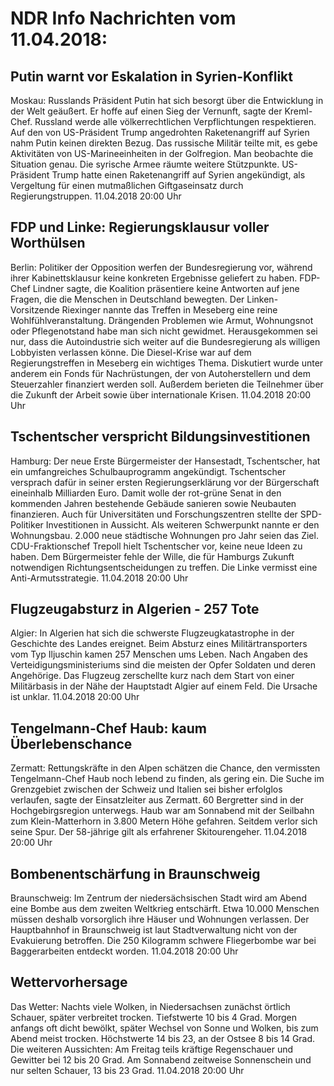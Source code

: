 # NDR Info Nachrichten vom 11.04.2018:


## Putin warnt vor Eskalation in Syrien-Konflikt
Moskau: Russlands Präsident Putin hat sich besorgt über die Entwicklung in der Welt geäußert. Er hoffe auf einen Sieg der Vernunft, sagte der Kreml-Chef. Russland werde alle völkerrechtlichen Verpflichtungen respektieren. Auf den von US-Präsident Trump angedrohten Raketenangriff auf Syrien nahm Putin keinen direkten Bezug. Das russische Militär teilte mit, es gebe Aktivitäten von US-Marineeinheiten in der Golfregion. Man beobachte die Situation genau. Die syrische Armee räumte weitere Stützpunkte. US-Präsident Trump hatte einen Raketenangriff auf Syrien angekündigt, als Vergeltung für einen mutmaßlichen Giftgaseinsatz durch Regierungstruppen. 11.04.2018 20:00 Uhr 

## FDP und Linke: Regierungsklausur voller Worthülsen
Berlin: Politiker der Opposition werfen der Bundesregierung vor, während ihrer Kabinettsklausur keine konkreten Ergebnisse geliefert zu haben. FDP-Chef Lindner sagte, die Koalition präsentiere keine Antworten auf jene Fragen, die die Menschen in Deutschland bewegten. Der Linken-Vorsitzende Riexinger nannte das Treffen in Meseberg eine reine Wohlfühlveranstaltung. Drängenden Problemen wie Armut, Wohnungsnot oder Pflegenotstand habe man sich nicht gewidmet. Herausgekommen sei nur, dass die Autoindustrie sich weiter auf die Bundesregierung als willigen Lobbyisten verlassen könne. Die Diesel-Krise war auf dem Regierungstreffen in Meseberg ein wichtiges Thema. Diskutiert wurde unter anderem ein Fonds für Nachrüstungen, der von Autoherstellern und dem Steuerzahler finanziert werden soll. Außerdem berieten die Teilnehmer über die Zukunft der Arbeit sowie über internationale Krisen. 11.04.2018 20:00 Uhr 

## Tschentscher verspricht Bildungsinvestitionen
Hamburg:	Der neue Erste Bürgermeister der Hansestadt, Tschentscher, hat ein umfangreiches Schulbauprogramm angekündigt. Tschentscher versprach dafür in seiner ersten Regierungserklärung vor der Bürgerschaft eineinhalb Milliarden Euro. Damit wolle der rot-grüne Senat in den kommenden Jahren bestehende Gebäude sanieren sowie Neubauten finanzieren. Auch für Universitäten und Forschungszentren stellte der SPD-Politiker Investitionen in Aussicht. Als weiteren Schwerpunkt nannte er den Wohnungsbau. 2.000 neue städtische Wohnungen pro Jahr seien das Ziel. CDU-Fraktionschef Trepoll hielt Tschentscher vor, keine neue Ideen zu haben. Dem Bürgermeister fehle der Wille, die für Hamburgs Zukunft notwendigen Richtungsentscheidungen zu treffen. Die Linke vermisst eine Anti-Armutsstrategie. 11.04.2018 20:00 Uhr 

## Flugzeugabsturz in Algerien - 257 Tote
Algier:	In Algerien hat sich die schwerste Flugzeugkatastrophe in der Geschichte des Landes ereignet. Beim Absturz eines Militärtransporters vom Typ Iljuschin kamen 257 Menschen ums Leben. Nach Angaben des Verteidigungsministeriums sind die meisten der Opfer Soldaten und deren Angehörige. Das Flugzeug zerschellte kurz nach dem Start von einer Militärbasis in der Nähe der Hauptstadt Algier auf einem Feld. Die Ursache ist unklar. 11.04.2018 20:00 Uhr 

## Tengelmann-Chef Haub: kaum Überlebenschance
Zermatt:		Rettungskräfte in den Alpen schätzen die Chance, den vermissten Tengelmann-Chef Haub noch lebend zu finden, als gering ein. Die Suche im Grenzgebiet zwischen der Schweiz und Italien sei bisher erfolglos verlaufen, sagte der Einsatzleiter aus Zermatt. 60 Bergretter sind in der Hochgebirgsregion unterwegs. Haub war am Sonnabend mit der Seilbahn zum Klein-Matterhorn in 3.800 Metern Höhe gefahren. Seitdem verlor sich seine Spur. Der 58-jährige gilt als erfahrener Skitourengeher. 11.04.2018 20:00 Uhr 

## Bombenentschärfung in Braunschweig
Braunschweig: Im Zentrum der niedersächsischen Stadt wird am Abend eine Bombe aus dem zweiten Weltkrieg entschärft. Etwa 10.000 Menschen müssen deshalb vorsorglich ihre Häuser und Wohnungen verlassen. Der Hauptbahnhof in Braunschweig ist laut Stadtverwaltung nicht von der Evakuierung betroffen. Die 250 Kilogramm schwere Fliegerbombe war bei Baggerarbeiten entdeckt worden. 11.04.2018 20:00 Uhr 

## Wettervorhersage
Das Wetter:
Nachts viele Wolken, in Niedersachsen zunächst örtlich Schauer, später verbreitet trocken. Tiefstwerte 10 bis 4 Grad. Morgen anfangs oft dicht bewölkt, später Wechsel von Sonne und Wolken, bis zum Abend meist trocken. Höchstwerte 14 bis 23, an der Ostsee 8 bis 14 Grad. Die weiteren Aussichten: Am Freitag teils kräftige Regenschauer und Gewitter bei 12 bis 20 Grad. Am Sonnabend zeitweise Sonnenschein und nur selten Schauer, 13 bis 23 Grad. 11.04.2018 20:00 Uhr 
